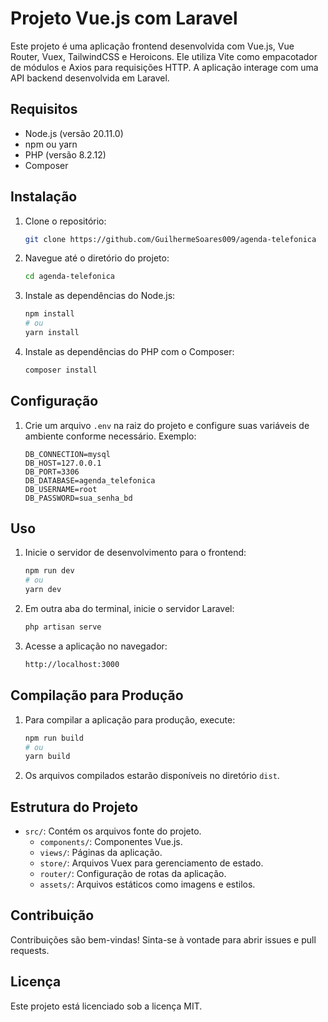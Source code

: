 # Projeto Vue.js com Laravel

Este projeto é uma aplicação frontend desenvolvida com Vue.js, Vue Router, Vuex, TailwindCSS e Heroicons. Ele utiliza Vite como empacotador de módulos e Axios para requisições HTTP. A aplicação interage com uma API backend desenvolvida em Laravel.

## Requisitos

- Node.js (versão 20.11.0)
- npm ou yarn
- PHP (versão 8.2.12)
- Composer

## Instalação

1. Clone o repositório:

    ```bash
    git clone https://github.com/GuilhermeSoares009/agenda-telefonica
    ```

2. Navegue até o diretório do projeto:

    ```bash
    cd agenda-telefonica
    ```

3. Instale as dependências do Node.js:

    ```bash
    npm install
    # ou
    yarn install
    ```

4. Instale as dependências do PHP com o Composer:

    ```bash
    composer install
    ```

## Configuração

1. Crie um arquivo `.env` na raiz do projeto e configure suas variáveis de ambiente conforme necessário. Exemplo:

    ```env
    DB_CONNECTION=mysql
    DB_HOST=127.0.0.1
    DB_PORT=3306
    DB_DATABASE=agenda_telefonica
    DB_USERNAME=root
    DB_PASSWORD=sua_senha_bd
    ```

## Uso

1. Inicie o servidor de desenvolvimento para o frontend:

    ```bash
    npm run dev
    # ou
    yarn dev
    ```

2. Em outra aba do terminal, inicie o servidor Laravel:

    ```bash
    php artisan serve
    ```

3. Acesse a aplicação no navegador:

    ```bash
    http://localhost:3000
    ```

## Compilação para Produção

1. Para compilar a aplicação para produção, execute:

    ```bash
    npm run build
    # ou
    yarn build
    ```

2. Os arquivos compilados estarão disponíveis no diretório `dist`.

## Estrutura do Projeto

- `src/`: Contém os arquivos fonte do projeto.
  - `components/`: Componentes Vue.js.
  - `views/`: Páginas da aplicação.
  - `store/`: Arquivos Vuex para gerenciamento de estado.
  - `router/`: Configuração de rotas da aplicação.
  - `assets/`: Arquivos estáticos como imagens e estilos.

## Contribuição

Contribuições são bem-vindas! Sinta-se à vontade para abrir issues e pull requests.

## Licença

Este projeto está licenciado sob a licença MIT.
